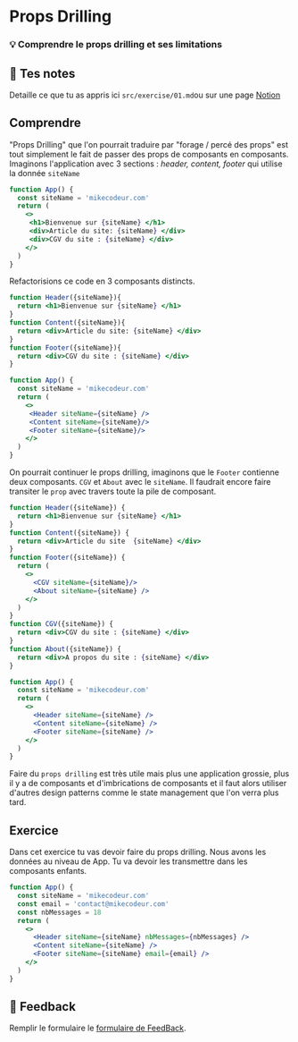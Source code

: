 # Props Drilling

### 💡 Comprendre le props drilling et ses limitations

## 📝 Tes notes

Detaille ce que tu as appris ici `src/exercise/01.md`ou sur une page [Notion](https://go.mikecodeur.com/course-notes-template)

## Comprendre

"Props Drilling" que l'on pourrait traduire par "forage / percé des props" est tout simplement le fait de passer des props de composants en composants. Imaginons l'application avec 3 sections : *header, content, footer* qui utilise la donnée `siteName` 

```jsx
function App() {
  const siteName = 'mikecodeur.com'
  return (
    <>
     <h1>Bienvenue sur {siteName} </h1>
     <div>Article du site: {siteName} </div>
     <div>CGV du site : {siteName} </div>
    </>
  )
}
```

Refactorisions ce code en 3 composants distincts. 

```jsx
function Header({siteName}){
  return <h1>Bienvenue sur {siteName} </h1>
}
function Content({siteName}){
  return <div>Article du site: {siteName} </div>
}
function Footer({siteName}){
  return <div>CGV du site : {siteName} </div>
}

function App() {
  const siteName = 'mikecodeur.com'
  return (
    <>
     <Header siteName={siteName} />
     <Content siteName={siteName}/>
     <Footer siteName={siteName}/>
    </>
  )
}
```

On pourrait continuer le props drilling, imaginons que le `Footer` contienne deux composants. `CGV` et `About` avec le `siteName`. Il faudrait encore faire transiter le `prop` avec travers toute la pile de composant.

```jsx
function Header({siteName}) {
  return <h1>Bienvenue sur {siteName} </h1>
}
function Content({siteName}) {
  return <div>Article du site  {siteName} </div>
}
function Footer({siteName}) {
  return (
    <>
      <CGV siteName={siteName}/>
      <About siteName={siteName} />
    </>
  )
}
function CGV({siteName}) {
  return <div>CGV du site : {siteName} </div>
}
function About({siteName}) {
  return <div>A propos du site : {siteName} </div>
}

function App() {
  const siteName = 'mikecodeur.com'
  return (
    <>
      <Header siteName={siteName} />
      <Content siteName={siteName} />
      <Footer siteName={siteName} />
    </>
  )
}
```

Faire du `props drilling` est très utile mais plus une application grossie, plus il y a de composants et d'imbrications de composants et il faut alors utiliser d'autres design patterns comme le state management que l'on verra plus tard.

## Exercice

Dans cet exercice tu vas devoir faire du props drilling. Nous avons les données au niveau de App. Tu va devoir les transmettre dans les composants enfants.

```jsx
function App() {
  const siteName = 'mikecodeur.com'
  const email = 'contact@mikecodeur.com'
  const nbMessages = 18
  return (
    <>
      <Header siteName={siteName} nbMessages={nbMessages} />
      <Content siteName={siteName} />
      <Footer siteName={siteName} email={email} />
    </>
  )
}
```

## 🐜 Feedback

Remplir le formulaire le [formulaire de FeedBack](https://go.mikecodeur.com/cours-react-avis).